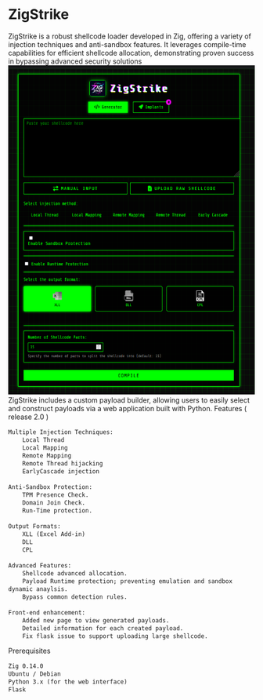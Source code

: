 # ZigStrike
ZigStrike is a robust shellcode loader developed in Zig, offering a variety of injection techniques and anti-sandbox features. It leverages compile-time capabilities for efficient shellcode allocation, demonstrating proven success in bypassing advanced security solutions
<img src="https://raw.githubusercontent.com/harryhaxor/ZigStrike/main/image.png" alt="ZigStrike Image" width="600">
ZigStrike includes a custom payload builder, allowing users to easily select and construct payloads via a web application built with Python.
Features ( release 2.0 )

    Multiple Injection Techniques:
        Local Thread
        Local Mapping
        Remote Mapping
        Remote Thread hijacking
        EarlyCascade injection

    Anti-Sandbox Protection:
        TPM Presence Check.
        Domain Join Check.
        Run-Time protection.

    Output Formats:
        XLL (Excel Add-in)
        DLL
        CPL

    Advanced Features:
        Shellcode advanced allocation.
        Payload Runtime protection; preventing emulation and sandbox dynamic anaylsis.
        Bypass common detection rules.

    Front-end enhancement:
        Added new page to view generated payloads.
        Detailed information for each created payload.
        Fix flask issue to support uploading large shellcode.

Prerequisites

    Zig 0.14.0
    Ubuntu / Debian
    Python 3.x (for the web interface)
    Flask

